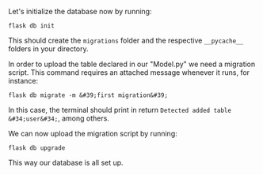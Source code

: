 



Let&#39;s initialize the database now by running:

`flask db init`

This should create the `migrations` folder and the respective `__pycache__` folders in your directory. 

In order to upload the table declared in our &#34;Model.py&#34; we need a migration script. This command requires an attached message whenever it runs, for instance:

`flask db migrate -m &#39;first migration&#39;`

In this case, the terminal should print in return `Detected added table &#34;user&#34;`, among others.

We can now upload the migration script by running:

`flask db upgrade`

This way our database is all set up. 



